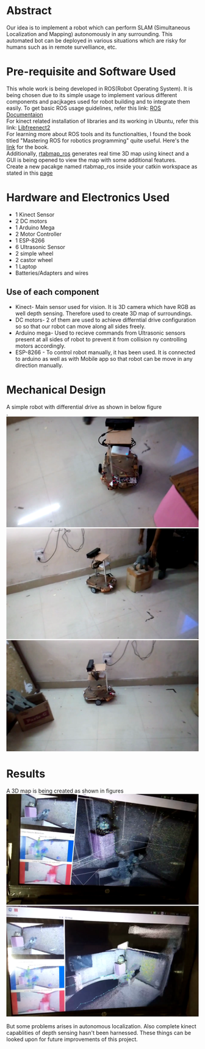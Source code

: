 # Abstract
Our idea is to implement a robot which can perform SLAM (Simultaneous Localization and Mapping) autonomously in any surrounding. This automated bot can be deployed in various situations which are risky for humans such as in remote survelliance, etc. 

# Pre-requisite and Software Used
This whole work is being developed in ROS(Robot Operating System). It is being chosen due to its simple usage to implement various different components and pacjkages used for robot  building and to integrate them easily. To get basic ROS usage guidelines, refer this link: [ROS Documentaion](http://wiki.ros.org/) </br>
For kinect related installation of libraries and its working in Ubuntu, refer this link: [Libfreenect2](https://github.com/OpenKinect/libfreenect2) </br>
For learning more about ROS tools and its functionalties, I found the book titled "Mastering ROS for robotics programming" quite useful. Here's the [link](https://github.com/qboticslabs/mastering_ros) for the book. </br>
Additionally, [rtabmap_ros](http://wiki.ros.org/rtabmap_ros/Tutorials/HandHeldMapping) generates real time 3D map using kinect and a GUI is being opened to view the map with some additional features. </br>
Create a new pacakge named rtabmap_ros inside your catkin workspace as stated in this [page](https://github.com/introlab/rtabmap_ros)

# Hardware and Electronics Used
* 1 Kinect Sensor
* 2 DC motors
* 1 Arduino Mega
* 2 Motor Controller
* 1 ESP-8266
* 6 Ultrasonic Sensor
* 2 simple wheel
* 2 castor wheel
* 1 Laptop
* Batteries/Adapters and wires

## Use of each component
* Kinect- Main sensor used for vision. It is 3D camera which have RGB as well depth sensing. Therefore used to create 3D map of surroundings.
* DC motors- 2 of them are used to achieve differntial drive configuration so so that our robot can move along all sides freely. 
* Arduino mega- Used to recieve commands from Ultrasonic sensors present at all sides of robot to prevent it from collision ny controlling motors accordingly.
* ESP-8266 - To control robot manually, it has been used. It is connected to arduino as well as with Mobile app so that robot can be move in any direction manually.

# Mechanical Design
A simple robot with differential drive as shown in below figure </br>.
![alt text](/images/mech1.png)
![alt text](/images/mech2.png)
![alt text](/images/mech3.png)

# Results 
A 3D map is being created as shown in figures
![alt text](/images/implement1.png)
![alt text](/images/implement2.png)

But some problems arises in autonomous localization. Also complete kinect capablities of depth sensing hasn't been harnessed. These things can be looked upon for future improvements of this project.